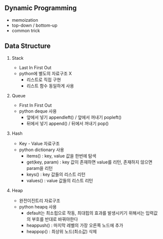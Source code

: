 ## Dynamic Programming 
* memoization
* top-down / bottom-up
* common trick

## Data Structure
1. Stack
    * Last In First Out
    * python에 별도의 자료구조 X
        - 리스트로 직접 구현
        - 리스트 함수 동일하게 사용
2. Queue
    * First In First Out 
    * python deque 사용
        - 앞에서 넣기 appendleft() / 앞에서 꺼내기 popleft()
        - 뒤에서 넣기 append() / 뒤에서 꺼내기 pop()
   
3. Hash
   * Key - Value 자료구조
   * python dictionary 사용
      - items() : key, value 값을 한번에 탐색
      - get(key, param) : key 값이 존재하면 value를 리턴, 존재하지 않으면 param을 리턴
      - keys() : key 값들의 리스트 리턴
      - values() : value 값들의 리스트 리턴
    
4. Heap
    * 완전이진트리 자료구조
    * python heapq 사용
      - default는 최소힙으로 작동, 최대힙의 효과를 발생시키기 위해서는 입력값의 부호를 반대로 바꿔야한다
      - heappush() : 마지막 레벨의 가장 오른쪽 노드에 추가
      - heappop() : 최상위 노드(최소값) 삭제
